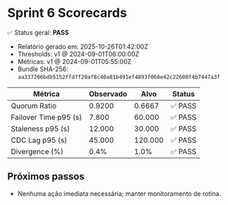 # Sprint 6 Scorecards

✅ Status geral: **PASS**

- Relatório gerado em: 2025-10-26T01:42:00Z
- Thresholds: v1 @ 2024-09-01T06:00:00Z
- Métricas: v1 @ 2024-09-01T05:55:00Z
- Bundle SHA-256: `aa337206bdb5152ffd7f20af8c40a81b491ef4893f068e42c22608f4b7447a3f`

| Métrica | Observado | Alvo | Status |
| --- | --- | --- | --- |
| Quorum Ratio | 0.9200 | 0.6667 | ✅ PASS |
| Failover Time p95 (s) | 7.800 | 60.000 | ✅ PASS |
| Staleness p95 (s) | 12.000 | 30.000 | ✅ PASS |
| CDC Lag p95 (s) | 45.000 | 120.000 | ✅ PASS |
| Divergence (%) | 0.4% | 1.0% | ✅ PASS |

## Próximos passos
- Nenhuma ação imediata necessária; manter monitoramento de rotina.

